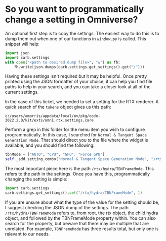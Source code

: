 # So you want to programmatically change a setting in Omniverse?

An optional first step is to copy the settings. The easiest way to do this is to dump them out when one of our functions in `window.py` is called. This snippet will help:

```python
import json
import carb.settings
with open("<path to desired dump file>", "w") as fh:
    fh.write(json.dumps(carb.settings.get_settings().get("/")))
```

Having these settings isn't required but it may be helpful. Once pretty printed using the JSON formatter of your choice, it can help you find file paths to help in your search, and you can take a closer look at all of the current settings.

In the case of this ticket, we needed to set a setting for the RTX renderer. A quick search of the `tokens` object gives us this path:

```
c:/users/amorris/appdata/local/ov/pkg/code-2022.2.0/kit/exts/omni.rtx.settings.core
```

Perform a grep in this folder for the menu item you wish to configure programmatically. In this case, I searched for `Normal & Tangent Space Generation Mode`. That should direct you to the file where the widget is available, and you should find the following:

```python
tbnMode = ["AUTO", "CPU", "GPU", "Force GPU"]
self._add_setting_combo("Normal & Tangent Space Generation Mode", "/rtx/hydra/TBNFrameMode", tbnMode)
```

The most important piece here is the path `/rtx/hydra/TBNFrameMode`. This refers to the path in the settings. Once you have this, programmatically changing the setting is simple:

```python
import carb.settings
carb.settings.get_settings().set("/rtx/hydra/TBNFrameMode", 1)
```

If you are unsure about what the type of the value for the setting should be, I suggest checking the JSON dump of the settings. The path `/rtx/hydra/TBNFrameMode` refers to, from root, the rtx object, the child hydra object, and followed by the TBNFrameMode property within. You can also search for the property, but beware that there may be multiple that are unrelated. For example, `TBNFrameMode` has three results total, but only one is relevant to our needs.